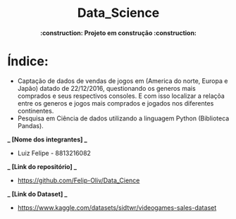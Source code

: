 
<h1 align="center">Data_Science</h1>
<h4 align="center"> 
    :construction:  Projeto em construção  :construction:
</h4>

# Índice:

  - Captação de dados de vendas de jogos em (America do norte, Europa e Japão) datado de 22/12/2016, questionando os generos mais comprados e seus respectivos consoles. E com isso localizar a relaçõa entre os generos e jogos mais comprados e jogados nos diferentes continentes.
  - Pesquisa em Ciência de dados utilizando a linguagem Python (Biblioteca Pandas).



**_ [Nome dos integrantes] _**
  - Luiz Felipe - 8813216082

**_ [Link do repositório] _**
  - https://github.com/Felip-Oliv/Data_Cience

**_ [Link do Dataset] _**
  - https://www.kaggle.com/datasets/sidtwr/videogames-sales-dataset